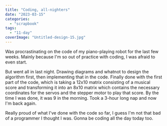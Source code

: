 ```yaml
---
title: "Coding, all-nighters"
date: "2023-03-15"
categories: 
  - "scrapbook"
tags: 
  - "11-day"
coverImage: "Untitled-design-15.jpg"
---
```

<!--more-->

Was procrastinating on the code of my piano-playing robot for the last few weeks. Mainly because I'm so out of practice with coding, I was afraid to even start.

But went all in last night. Drawing diagrams and whatnot to design the algorithm first, then implementing that in the code. Finally done with the first part of the code, which is taking a 12x10 matrix consisting of a musical score and transforming it into an 8x10 matrix which contains the necessary coordinates for the servos and the stepper motor to play that score. By the time I was done, it was 9 in the morning. Took a 3-hour long nap and now I'm back again.

Really proud of what I've done with the code so far, I guess I'm not that bad of a programmer I thought I was. Gonna be coding all the day today too.
